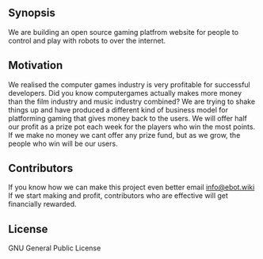 ## Synopsis

We are building an open source gaming platfrom website for people to control and play with robots to over the internet.


## Motivation

We realised the computer games industry is very profitable for successful developers. Did you know computergames actually makes more money than the film industry and music industry combined? We are trying to shake things up and have produced a different kind of business model for platforming gaming that gives money back to the users. We will offer half our profit as a prize pot each week for the players who win the most points. If we make no money we cant offer any prize fund, but as we grow, the people who win will be our users.


## Contributors

If you know how we can make this project even better email info@ebot.wiki
If we start making and profit, contributors who are effective will get financially rewarded.

## License

GNU General Public License
